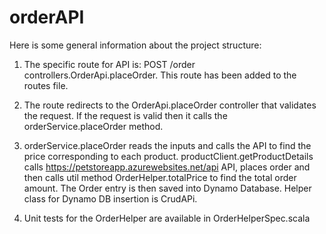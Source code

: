 # orderAPI
Here is some general information about the project structure:

1) The specific route for API is: POST        /order                   controllers.OrderApi.placeOrder. 
This route has been added to the routes file.

2) The route redirects to the OrderApi.placeOrder controller that validates the request. If the request is valid then it calls the orderService.placeOrder method.

3) orderService.placeOrder reads the inputs and calls the API to find the price corresponding to each product. 
   productClient.getProductDetails calls https://petstoreapp.azurewebsites.net/api API, places order and then calls util method OrderHelper.totalPrice to find the total order amount.
   The Order entry is then saved into Dynamo Database. Helper class for Dynamo DB insertion is CrudAPi.

4) Unit tests for the OrderHelper are available in OrderHelperSpec.scala
